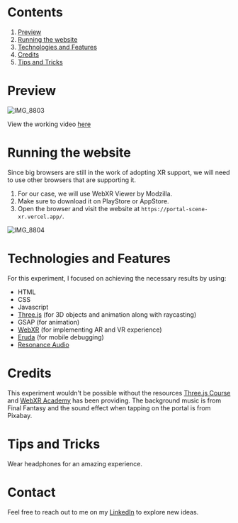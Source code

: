 # Contents
 1. [Preview](#preview)
 2. [Running the website](#running-the-website)
 3. [Technologies and Features](#technologies-and-features)
 4. [Credits](#credits)
 5. [Tips and Tricks](#tips-and-tricks)

# Preview
![IMG_8803](https://github.com/Hicham2012/Portal_SceneXR/assets/99765449/36c57b8f-1002-4824-bc17-64b1dee26b33)

View the working video <a href="https://www.linkedin.com/posts/hicham-zaadla_finished-my-first-experiment-on-webxr-as-activity-7099901493876514817-Ga69?utm_source=share&utm_medium=member_desktop" target="_blank">here</a>
# Running the website
Since big browsers are still in the work of adopting XR support, we will need to use other browsers that are supporting it.<br />
1. For our case, we will use WebXR Viewer by Modzilla.
2. Make sure to download it on PlayStore or AppStore.
3. Open the browser and visit the website at `https://portal-scene-xr.vercel.app/`.

![IMG_8804](https://github.com/Hicham2012/Portal_SceneXR/assets/99765449/fdcd6e47-3029-46dd-bfd6-90ae5ae51b08)


# Technologies and Features
For this experiment, I focused on achieving the necessary results by using:
 - HTML
 - CSS
 - Javascript
 - [Three.js](https://threejs.org/) (for 3D objects and animation along with raycasting)
 - GSAP (for animation)
 - [WebXR](https://github.com/immersive-web) (for implementing AR and VR experience)
 - [Eruda](https://eruda.liriliri.io/) (for mobile debugging)
 - [Resonance Audio](https://resonance-audio.github.io/resonance-audio/)
# Credits
This experiment wouldn't be possible without the resources [Three.js Course](https://threejs-journey.com/) and [WebXR Academy](webxracademy.com) has been providing.
The background music is from Final Fantasy and the sound effect when tapping on the portal is from Pixabay.

# Tips and Tricks
Wear headphones for an amazing experience. 

# Contact
Feel free to reach out to me on my [LinkedIn](https://www.linkedin.com/in/hicham-zaadla/) to explore new ideas.
